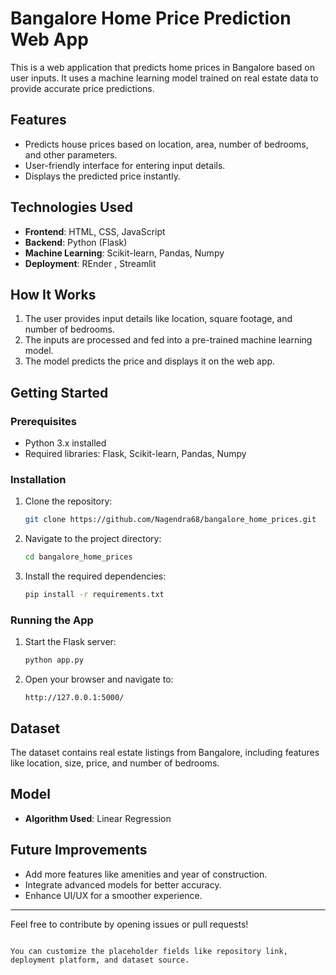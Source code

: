 # Bangalore Home Price Prediction Web App  

This is a web application that predicts home prices in Bangalore based on user inputs. It uses a machine learning model trained on real estate data to provide accurate price predictions.  

## Features  
- Predicts house prices based on location, area, number of bedrooms, and other parameters.  
- User-friendly interface for entering input details.  
- Displays the predicted price instantly.  

## Technologies Used  
- **Frontend**: HTML, CSS, JavaScript  
- **Backend**: Python (Flask)  
- **Machine Learning**: Scikit-learn, Pandas, Numpy  
- **Deployment**: REnder , Streamlit  

## How It Works  
1. The user provides input details like location, square footage, and number of bedrooms.  
2. The inputs are processed and fed into a pre-trained machine learning model.  
3. The model predicts the price and displays it on the web app.  

## Getting Started  
### Prerequisites  
- Python 3.x installed  
- Required libraries: Flask, Scikit-learn, Pandas, Numpy  

### Installation  
1. Clone the repository:  
   ```bash  
   git clone https://github.com/Nagendra68/bangalore_home_prices.git  
   ```  
2. Navigate to the project directory:  
   ```bash  
   cd bangalore_home_prices  
   ```  
3. Install the required dependencies:  
   ```bash  
   pip install -r requirements.txt  
   ```  

### Running the App  
1. Start the Flask server:  
   ```bash  
   python app.py  
   ```  
2. Open your browser and navigate to:  
   ```  
   http://127.0.0.1:5000/  
   ```  

## Dataset  
The dataset contains real estate listings from Bangalore, including features like location, size, price, and number of bedrooms.  

## Model  
- **Algorithm Used**: Linear Regression   

## Future Improvements  
- Add more features like amenities and year of construction.  
- Integrate advanced models for better accuracy.  
- Enhance UI/UX for a smoother experience.  
 

---
Feel free to contribute by opening issues or pull requests!  
``` 

You can customize the placeholder fields like repository link, deployment platform, and dataset source.
